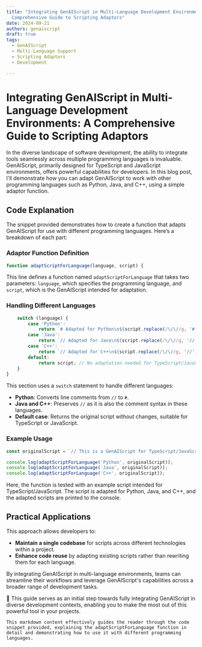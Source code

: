 ```yaml
---
title: "Integrating GenAIScript in Multi-Language Development Environments: A
  Comprehensive Guide to Scripting Adaptors"
date: 2024-09-21
authors: genaiscript
draft: true
tags:
  - GenAIScript
  - Multi-Language Support
  - Scripting Adaptors
  - Development

---
```


# Integrating GenAIScript in Multi-Language Development Environments: A Comprehensive Guide to Scripting Adaptors

In the diverse landscape of software development, the ability to integrate tools seamlessly across multiple programming languages is invaluable. GenAIScript, primarily designed for TypeScript and JavaScript environments, offers powerful capabilities for developers. In this blog post, I'll demonstrate how you can adapt GenAIScript to work with other programming languages such as Python, Java, and C++, using a simple adaptor function.

## Code Explanation

The snippet provided demonstrates how to create a function that adapts GenAIScript for use with different programming languages. Here’s a breakdown of each part:

### Adaptor Function Definition

```javascript
function adaptScriptForLanguage(language, script) {
```

This line defines a function named `adaptScriptForLanguage` that takes two parameters: `language`, which specifies the programming language, and `script`, which is the GenAIScript intended for adaptation.

### Handling Different Languages

```javascript
    switch (language) {
        case 'Python':
            return `# Adapted for Python\n${script.replace(/\/\//g, '#')}`;
        case 'Java':
            return `// Adapted for Java\n${script.replace(/\/\//g, '//')}`;
        case 'C++':
            return `// Adapted for C++\n${script.replace(/\/\//g, '//')}`;
        default:
            return script; // No adaptation needed for TypeScript/JavaScript
    }
}
```

This section uses a `switch` statement to handle different languages:
- **Python**: Converts line comments from `//` to `#`.
- **Java and C++**: Preserves `//` as it is also the comment syntax in these languages.
- **Default case**: Returns the original script without changes, suitable for TypeScript or JavaScript.

### Example Usage

```javascript
const originalScript = `// This is a GenAIScript for TypeScript/JavaScript`;

console.log(adaptScriptForLanguage('Python', originalScript));
console.log(adaptScriptForLanguage('Java', originalScript));
console.log(adaptScriptForLanguage('C++', originalScript));
```

Here, the function is tested with an example script intended for TypeScript/JavaScript. The script is adapted for Python, Java, and C++, and the adapted scripts are printed to the console.

## Practical Applications

This approach allows developers to:
- **Maintain a single codebase** for scripts across different technologies within a project.
- **Enhance code reuse** by adapting existing scripts rather than rewriting them for each language.

By integrating GenAIScript in multi-language environments, teams can streamline their workflows and leverage GenAIScript's capabilities across a broader range of development tasks.

🔧 This guide serves as an initial step towards fully integrating GenAIScript in diverse development contexts, enabling you to make the most out of this powerful tool in your projects.
```
This markdown content effectively guides the reader through the code snippet provided, explaining the adaptScriptForLanguage function in detail and demonstrating how to use it with different programming languages.